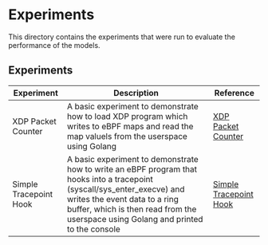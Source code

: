 # Experiments 

This directory contains the experiments that were run to evaluate the performance of the models.


## Experiments

| Experiment | Description | Reference |
|------------|-------------|-----------|
| XDP Packet Counter | A basic experiment to demonstrate how to load XDP program which writes to eBPF maps and read the map valuels from the userspace using Golang | [XDP Packet Counter](xdp-packet-counter/README.md) |
| Simple Tracepoint Hook | A basic experiment to demonstrate how to write an eBPF program that hooks into a tracepoint (syscall/sys_enter_execve) and writes the event data to a ring buffer, which is then read from the userspace using Golang and printed to the console | [Simple Tracepoint Hook](simple-tracepoint-hook/README.md) |